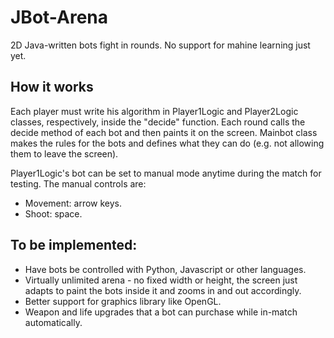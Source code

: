 # JBot-Arena
2D Java-written bots fight in rounds. No support for mahine learning just yet.

## How it works
Each player must write his algorithm in  Player1Logic and Player2Logic classes, respectively, inside the "decide" function.
Each round calls the decide method of each bot and then paints it on the screen. 
Mainbot class makes the rules for the bots and defines what they can do (e.g. not allowing them to leave the screen).

Player1Logic's bot can be set to manual mode anytime during the match for testing.
The manual controls are:
 - Movement: arrow keys.
 - Shoot: space.


## To be implemented:
  * Have bots be controlled with Python, Javascript or other languages.
  * Virtually unlimited arena - no fixed width or height, the screen just adapts to paint the bots inside it and zooms in and out accordingly.
  * Better support for graphics library like OpenGL.
  * Weapon and life upgrades that a bot can purchase while in-match automatically.
